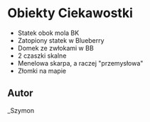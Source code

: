 # Obiekty Ciekawostki
* Statek obok mola BK
* Zatopiony statek w Blueberry
* Domek ze zwłokami w BB
* 2 czaszki skalne
* Menelowa skarpa, a raczej "przemysłowa"
* Złomki na mapie

## Autor
_Szymon